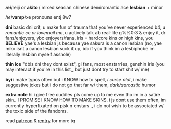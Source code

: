 ***rei***/reiji or **akito** / mixed seasian chinese demiromantic ace **lesbian** + minor 

*he*/**vamp**/xe pronouns entj 8w7

**dni** basic dni crit, u make fun of trauma that you've never experienced b4, u _romantic cc or lovemail me_, u actively talk ab real-life g%%0r3 & enjoy it, dr fans/enjoyers, ybc enjoyers/fans, irls = hardcore kins or high kins, you **BELIEVE** yae's a lesbian js because yae sakura is a canon lesbian (no, yae miko isnt a canon lesbian suck it up, idc if you think im a lesbiphobe im literally lesbian myself asshole)

**thin ice** "dbls dni they dont exist", gi fans, most enstarries, genshin irls (you may interact if you're in this list,, but just dont try to start shit w/ me)

**byi** i make typos often but i KNOW how to spell, _i curse alot_, i make suggestive jokes but i do not go that far w/ them, _dark/sarcastic_ humor

**extra note** hi i give free cuddles pls come up to me even tho im in a satire skin.. I PROMISE I KNOW HOW TO MAKE SKINS. i js dont use them often, im currently hyperfixated on pjsk n enstars ,, i do not wish to be associated w/ the toxic side of the fandoms.  

read [patreon](https://patreon.com/shinonomeakito) & [rentry](https://rentry.co/sakkuma) for more tq
